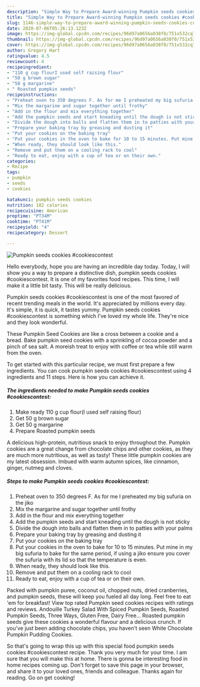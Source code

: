 ```yaml
---
description: "Simple Way to Prepare Award-winning Pumpkin seeds cookies #cookiescontest"
title: "Simple Way to Prepare Award-winning Pumpkin seeds cookies #cookiescontest"
slug: 1146-simple-way-to-prepare-award-winning-pumpkin-seeds-cookies-cookiescontest
date: 2020-07-06T05:26:13.123Z
image: https://img-global.cpcdn.com/recipes/96d97a0656a038f0/751x532cq70/pumpkin-seeds-cookies-cookiescontest-recipe-main-photo.jpg
thumbnail: https://img-global.cpcdn.com/recipes/96d97a0656a038f0/751x532cq70/pumpkin-seeds-cookies-cookiescontest-recipe-main-photo.jpg
cover: https://img-global.cpcdn.com/recipes/96d97a0656a038f0/751x532cq70/pumpkin-seeds-cookies-cookiescontest-recipe-main-photo.jpg
author: Gregory Hart
ratingvalue: 4.5
reviewcount: 4
recipeingredient:
- "110 g cup flourI used self raising flour"
- "50 g brown sugar"
- "50 g margarine"
- " Roasted pumpkin seeds"
recipeinstructions:
- "Preheat oven to 350 degrees F. As for me I preheated my big sufuria on the jiko"
- "Mix the margarine and sugar together until frothy"
- "Add in the flour and mix everything together"
- "Add the pumpkin seeds and start kneading until the dough is not sticky"
- "Divide the dough into balls and flatten them in to patties with your palms"
- "Prepare your baking tray by greasing and dusting it"
- "Put your cookies on the baking tray"
- "Put your cookies in the oven to bake for 10 to 15 minutes. Put mine in my big sufuria to bake for the same period, if using a jiko ensure you cover the sufuria with its lid so that the temperature is even."
- "When ready, they should look like this."
- "Remove and put them on a cooling rack to cool"
- "Ready to eat, enjoy with a cup of tea or on their own."
categories:
- Recipe
tags:
- pumpkin
- seeds
- cookies

katakunci: pumpkin seeds cookies 
nutrition: 182 calories
recipecuisine: American
preptime: "PT34M"
cooktime: "PT41M"
recipeyield: "4"
recipecategory: Dessert

---
```



![Pumpkin seeds cookies #cookiescontest](https://img-global.cpcdn.com/recipes/96d97a0656a038f0/751x532cq70/pumpkin-seeds-cookies-cookiescontest-recipe-main-photo.jpg)

Hello everybody, hope you are having an incredible day today. Today, I will show you a way to prepare a distinctive dish, pumpkin seeds cookies #cookiescontest. It is one of my favorites food recipes. This time, I will make it a little bit tasty. This will be really delicious.

Pumpkin seeds cookies #cookiescontest is one of the most favored of recent trending meals in the world. It's appreciated by millions every day. It's simple, it is quick, it tastes yummy. Pumpkin seeds cookies #cookiescontest is something which I've loved my whole life. They're nice and they look wonderful.

These Pumpkin Seed Cookies are like a cross between a cookie and a bread. Bake pumpkin seed cookies with a sprinkling of cocoa powder and a pinch of sea salt. A moreish treat to enjoy with coffee or tea while still warm from the oven.


To get started with this particular recipe, we must first prepare a few ingredients. You can cook pumpkin seeds cookies #cookiescontest using 4 ingredients and 11 steps. Here is how you can achieve it.

<!--inarticleads1-->

##### The ingredients needed to make Pumpkin seeds cookies #cookiescontest:

1. Make ready 110 g cup flour(I used self raising flour)
1. Get 50 g brown sugar
1. Get 50 g margarine
1. Prepare  Roasted pumpkin seeds


A delicious high-protein, nutritious snack to enjoy throughout the. Pumpkin cookies are a great change from chocolate chips and other cookies, as they are much more nutritious, as well as tasty! These little pumpkin cookies are my latest obsession. Imbued with warm autumn spices, like cinnamon, ginger, nutmeg and cloves. 

<!--inarticleads2-->

##### Steps to make Pumpkin seeds cookies #cookiescontest:

1. Preheat oven to 350 degrees F. As for me I preheated my big sufuria on the jiko
1. Mix the margarine and sugar together until frothy
1. Add in the flour and mix everything together
1. Add the pumpkin seeds and start kneading until the dough is not sticky
1. Divide the dough into balls and flatten them in to patties with your palms
1. Prepare your baking tray by greasing and dusting it
1. Put your cookies on the baking tray
1. Put your cookies in the oven to bake for 10 to 15 minutes. Put mine in my big sufuria to bake for the same period, if using a jiko ensure you cover the sufuria with its lid so that the temperature is even.
1. When ready, they should look like this.
1. Remove and put them on a cooling rack to cool
1. Ready to eat, enjoy with a cup of tea or on their own.


Packed with pumpkin puree, coconut oil, chopped nuts, dried cranberries, and pumpkin seeds, these will keep you fueled all day long. Feel free to eat &#39;em for breakfast! View top rated Pumpkin seed cookies recipes with ratings and reviews. Andouille Turkey Salad With Spiced Pumpkin Seeds, Roasted Pumpkin Seeds, Three Ways, Gluten Free, Dairy Free… Roasted pumpkin seeds give these cookies a wonderful flavour and a delicious crunch. If you&#39;ve just been adding chocolate chips, you haven&#39;t seen White Chocolate Pumpkin Pudding Cookies. 

So that's going to wrap this up with this special food pumpkin seeds cookies #cookiescontest recipe. Thank you very much for your time. I am sure that you will make this at home. There is gonna be interesting food in home recipes coming up. Don't forget to save this page in your browser, and share it to your loved ones, friends and colleague. Thanks again for reading. Go on get cooking!
